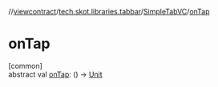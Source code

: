 //[viewcontract](../../../index.md)/[tech.skot.libraries.tabbar](../index.md)/[SimpleTabVC](index.md)/[onTap](on-tap.md)

# onTap

[common]\
abstract val [onTap](on-tap.md): () -&gt; [Unit](https://kotlinlang.org/api/latest/jvm/stdlib/kotlin/-unit/index.html)
